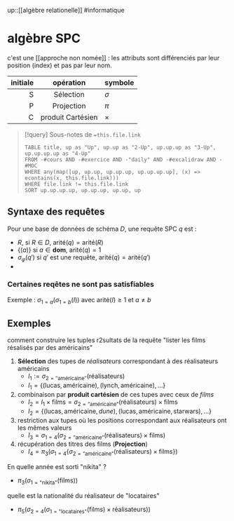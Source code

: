 up::[[algèbre relationelle]]
#informatique 
# algèbre SPC
c'est une [[approche non nomée]] : les attributs sont différenciés par leur position (index) et pas par leur nom.


| initiale | opération         | symbole  |
|----:|:---:| -------- |
| S        | Sélection         | $\sigma$ |
| P        | Projection        | $\pi$    |
| C        | produit Cartésien | $\times$ |

> [!query] Sous-notes de `=this.file.link`
> ```dataview
> TABLE title, up as "Up", up.up as "2-Up", up.up.up as "3-Up", up.up.up.up as "4-Up"
> FROM -#cours AND -#exercice AND -"daily" AND -#excalidraw AND -#MOC
> WHERE any(map([up, up.up, up.up.up, up.up.up.up], (x) => econtains(x, this.file.link)))
> WHERE file.link != this.file.link
> SORT up.up.up.up, up.up.up, up.up, up
> ```


## Syntaxe des requêtes 
Pour une base de données de schéma $D$, une requête SPC $q$ est :
 - $R$, si $R\in D$, $\text{arité}(q) = \text{arité}(R)$
 - $\{ (a) \}$ si $a \in \mathbf{dom}$, $\text{arité}(q) = 1$
 - $\sigma_{\varphi}(q')$ si $q'$ est une requête, $\text{arité}(q) = \text{arité}(q')$
 - 

### Certaines reqêtes ne sont pas satisfiables
Exemple :
$\sigma_{1=a} \left( \sigma_{1=b} (I) \right)$ avec $\text{arité}(I) \geq 1$ et $a \neq b$

## Exemples
comment construire les tuples r2sultats de la requête "lister les films résalisés par des américains"
 1. **Sélection** des tupes de _réalisateurs_ correspondant à des réalisateurs américains
     - $I_{1} := \sigma_{2=''\text{américaine}''}(\text{réalisateurs})$
     - $I_{1} = \{ (\text{lucas}, \text{américaine}), (\text{lynch}, \text{américaine}), \dots \}$
 2. combinaison par **produit cartésien** de ces tupes avec ceux de _films_
     - $I_{2} = I_{1}\times \text{films} = \sigma_{2=\text{''américaine''}}(\text{réalisateurs}) \times \text{films}$
     - $I_{2} = \{ (\text{lucas}, \text{américaine}, dune), (\text{lucas}, \text{américaine}, \text{starwars}), \dots \}$
 3. restriction aux tupes où les positions correspondant aux réalisateurs ont les mêmes valeurs
     - $I_{3} = \sigma_{1=4}\left( \sigma_{2=\text{''américaine''}}(\text{réalisateurs}) \times \text{films} \right)$
 4. récupération des titres des films (**Projection**)
     - $I_{4} = \pi_{3}\left( \sigma_{1=4}\{ \sigma_{2=\text{''américaine''}}(\text{réalisateurs}) \times \text{films} \} \right)$


En quelle année est sorti "nikita" ?
 - $\pi_{3}( \sigma_{1=\text{"nikita"}}(\text{films}))$

quelle est la nationalité du réalisateur de "locataires"
 - $\pi_{5}(\sigma_{2=4}(\sigma_{1=\text{"locataires"}}(\text{films})\times \text{réalisateurs}))$


